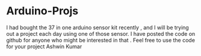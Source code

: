 # Arduino-Projs
I had bought the 37 in one arduino sensor kit recently , and I will be trying out a project each day using one of those sensor.
I have posted the code on github for anyone who might be interested in that .
Feel free to use the code for your project
Ashwin Kumar


